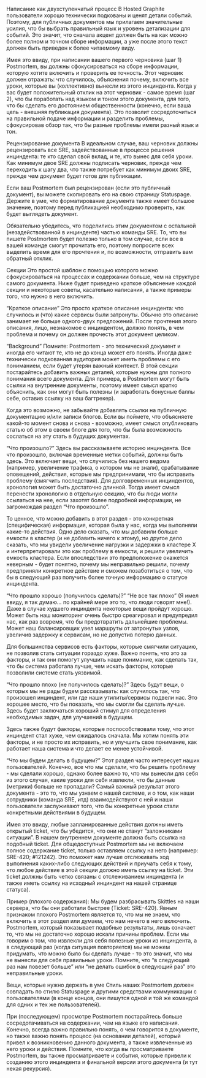 Написание как двухступенчатый процесс
В Hosted Graphite пользователи хорошо технически подкованы и ценят детали событий. Поэтому, для публичных документов мы прилагаем значительные усилия, что бы выбрать правильный язык и уровень детализации для событий. Это значит, что сначала акцент должен быть на как можно более полном и точном сборе информации, а уже после этого текст должен быть приведен к более читаемому виду.

Имея это ввиду, при написании вашего первого черновика (шаг 1) Postmortem, вы должны сфокусироваться на сборе информации, которую хотите включить и проверить ее точность. Этот черновик должен отражать: что случилось, объяснения почему, включить все уроки, которые вы (коллективно) вынесли из этого инциндента. Когда у вас будет положительный отклик на этот черновик - самое время (шаг 2), что бы поработать над языком и тоном этого документа, для того, что бы сделать его достоянием общественности (конечно, если ваша цель - внешняя публикация документа). Это позволит сосредоточиться на правильной подаче информации и разделить проблемы, сфокусировав обзор так, что бы разные проблемы имели разный язык и тон.

Рецензирование документа
В идеальном случае, ваш черновик должны рецензировать все SRE, задействованные в процессе решения инциндента: те кто сделал свой вклад, и те, кто вынес для себя уроки. Как минимум двое SRE должны подписать черновик, прежде чем переходить к шагу два, что также потребует как минимум двоих SRE, прежде чем документ будет готов для публикации.

Если ваш Postmortem был рецензирован (если это публичный документ), вы можете скопировать его на свою страницу Statuspage. Держите в уме, что форматирование документа также имеет большое значение, поэтому перед публикацией необходимо проверить, как будет выглядеть документ.

Обязательно убедитесь, что поделились этим документом с остальной (незадействованной в инцинденте) частью команды SRE. То, что вы пишете Postmortem будет полезно только в том случае, если все в вашей команде смогут прочитать его, поэтому попросите всех выделить время для его прочтения и, по возможности, отправить вам обратный отклик.

Секции
Это простой шаблон с помощью которого можно сфокусироваться на процессах и содержании больше, чем на структуре самого документа. Ниже будет приведено краткое объяснение каждой секции и некоторые советы, касательно написания, а также примеры того, что нужно в него включить.

“Краткое описание”
Это просто краткое описание инциндента: что случилось и (что) какие сервисы были затронуты. Обычно это описание занимает не больше одного-двух предложений. После прочтения этого описания, лицо, незнакомое с инциндентом, должно понять, в чем проблема и почему он должен прочесть этот документ целиком.

“Background”
Помните: Postmortem - это технический документ и иногда его читают те, кто не до конца может его понять. Иногда даже технически подкованная аудитория может иметь проблемы с его пониманием, если будет утерян важный контекст. В этой секции постарайтесь добавить важных деталей, которые нужны для полного понимания всего документа. Для примера, в Postmortem могут быть ссылки на внутренние документы, поэтому имеет смысл кратко объяснить, как они могут быть полезны (и заработать бонусные баллы себе, оставив ссылку на ваш багтрекер).

Когда это возможно, не забывайте добавлять ссылки на публичную документацию и/или записи блогов. Если вы поймете, что объясняете какой-то момент снова и снова - возможно, имеет смысл опубликовать статью об этом в своем блоге для того, что бы была возможность сослаться на эту стать в будущих документах.

“Что произошло?”
Здесь вы рассказываете историю инциндента. Все что произошло, включая временные метки событий, должны быть здесь. Это включает вещи, что случились без нашего ведома (например, увеличение трафика, о котором мы не знали), срабатывание оповещений, действия, которые мы предпринимали, что бы исправить проблему (смягчить последствия). Для долговременных инциндентов, хронология может быть достаточно длинной. Тогда имеет смысл перенести хронологию в отдельную секцию, что бы люди могли ссылаться на нее, если захотят более подробной информации, не загромождая раздел “Что произошло”.

То ценное, что можно добавить в этот раздел - это конкретная (специфическая) информация, которая была у нас, когда мы выполняли какие-то действия. Одно дело сказать, что мы добавили больше емкости в кластер (и не добавить ничего к этому), но другое дело сказать, что мы увидели увеличение нагрузки и задержки в кластере Х и интерпретировали это как проблему в емкости, и решили увеличить емкость кластера. Если впоследствии это предположение окажется неверным - будет понятно, почему мы неправильно решили, почему предприняли конкретное действие и сможем позаботиться о том, что бы в следующий раз получить более точную информацию о статусе инциндента.

“Что прошло хорошо (получилось сделать)?”
“Не все так плохо” (Я имел ввиду, я так думаю… по крайней мере это то, что люди говорят мне!). Даже в случае худшего инциндента некоторые вещи пройдут хорошо. Может быть наш мониторинг очень быстро среагировал и предупредил нас, как раз вовремя, что бы предотвратить дальнейшие проблемы. Может наш балансировщик увел маршруты от затронутых узлов, увеличив задержку к сервисам, но не допустив потерю данных.

Для большинства сервисов есть факторы, которые смягчили ситуацию, не позволив стать ситуации гораздо хуже. Важно понять, что это за факторы, и так они помогут улучшить наше понимание, как сделать так, что бы система работала лучше, чем искать факторы, которые позволили системе стать уязвимой.

“Что прошло плохо (не получилось сделать)?”
Здесь будут вещи, о которых мы не рады будем рассказывать: как случилось так, что произошел инциндент, или где наши утилиты/сервисы подвели нас. Это хорошее место, что бы показать, что мы смогли бы сделать лучше. Здесь будет заключаться хороший стимул для определения необходимых задач, для улучшений в будущем.

Здесь также будут факторы, которые поспособствовали тому, что этот инциндент стал хуже, чем ожидалось сначала. Мы хотим понять эти факторы, и не просто их исправить, но и улучшить свое понимание, как работает наша система и что делает ее менее устойчивой.

“Что мы будем делать в будущем?”
Этот раздел часто интересует наших пользователей. Конечно, все что мы сделали, что бы решить проблему - мы сделали хорошо, однако более важно то, что мы вынесли для себя из этого случая, какие уроки для себя извлекли, что бы данные (метрики) больше не пропадали? Самый важный результат этого документа - это то, что мы узнаем о нашей системе, и о том, как наши сотрудники (команда SRE, итд) взаимодействуют с ней и наши пользователи заслуживают того, что бы конкретные уроки стали конкретными действиями в будущем.

Имея это ввиду, любые запланированные действия должны иметь открытый ticket, что бы убедится, что они не станут “заложниками ситуации”. В нашем внутреннем документе должна быть ссылка на подобный ticket. Для общедоступных Postmortem мы не включаем полное содержание ticket, только оставляем ссылку на него (например: SRE-420; #121242). Это поможет нам лучше отслеживать ход выполнения каких-либо следующих действий и приучать себя к тому, что любое действие в этой секции должно иметь ссылку на ticket. Эти ticket должны быть четко связаны с отслеживанием инциндента (и также иметь ссылку на исходный инциндент на нашей странице статуса).

Пример (плохого содержания):
Мы будем разбрасывать Skittles на наши сервера, что бы они работали быстрее (Ticket: SRE-420).
Явным признаком плохого Postmortem является то, что мы не знаем, что включить в этот раздел или думаем, что нам нечего в него включить. Postmortem, который показывает подобные результаты, лишь означает то, что мы не достаточно хорошо искали причины проблем. Если мы говорим о том, что извлекли для себя полезные уроки из инциндента, а в следующий раз (когда ситуация повторяется) мы не можем придумать, что можно было бы сделать лучше - то это значит, что мы не вынесли для себя правильные уроки. Помните, что “в следующий раз нам повезет больше” или “не делать ошибок в следующий раз” это неправильные уроки.

Вещи, которые нужно держать в уме
Стиль наших Postmortem должен совпадать по стилю Statuspage и другими средствами коммуникации с пользователями (в конце концов, они пишутся одной и той же командой для одних и тех же пользователей).

При (последующем) просмотре Postmortem постарайтесь больше сосредотачиваться на содержании, чем на языке его написания. Конечно, всегда важно правильно понять, о чем говорится в документе, но также важно понять процесс (на основании деталей), который привел к возникновению данного документа, а также извлеченные из него уроки и действия. Помните, что когда вы просматриваете Postmortem, вы также просматриваете и события, которые привели к созданию этого инциндента и финальной версии этого документа (и тут некая рекурсия).
